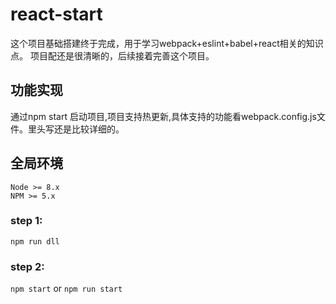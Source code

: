 # react-start

这个项目基础搭建终于完成，用于学习webpack+eslint+babel+react相关的知识点。
项目配还是很清晰的，后续接着完善这个项目。

## 功能实现

通过npm start 启动项目,项目支持热更新,具体支持的功能看webpack.config.js文件。里头写还是比较详细的。


## 全局环境 

```shell
Node >= 8.x
NPM >= 5.x
```

### step 1:
`npm run dll`

### step 2:
`npm start` or `npm run start`
